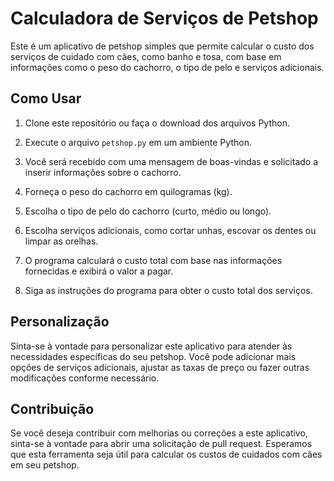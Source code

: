 # Calculadora de Serviços de Petshop

Este é um aplicativo de petshop simples que permite calcular o custo dos serviços de cuidado com cães, como banho e tosa, com base em informações como o peso do cachorro, o tipo de pelo e serviços adicionais.

## Como Usar

1. Clone este repositório ou faça o download dos arquivos Python.

2. Execute o arquivo `petshop.py` em um ambiente Python.

3. Você será recebido com uma mensagem de boas-vindas e solicitado a inserir informações sobre o cachorro.

4. Forneça o peso do cachorro em quilogramas (kg).

5. Escolha o tipo de pelo do cachorro (curto, médio ou longo).

6. Escolha serviços adicionais, como cortar unhas, escovar os dentes ou limpar as orelhas.

7. O programa calculará o custo total com base nas informações fornecidas e exibirá o valor a pagar.

8. Siga as instruções do programa para obter o custo total dos serviços.

## Personalização

Sinta-se à vontade para personalizar este aplicativo para atender às necessidades específicas do seu petshop. Você pode adicionar mais opções de serviços adicionais, ajustar as taxas de preço ou fazer outras modificações conforme necessário.

## Contribuição

Se você deseja contribuir com melhorias ou correções a este aplicativo, sinta-se à vontade para abrir uma solicitação de pull request. Esperamos que esta ferramenta seja útil para calcular os custos de cuidados com cães em seu petshop.
